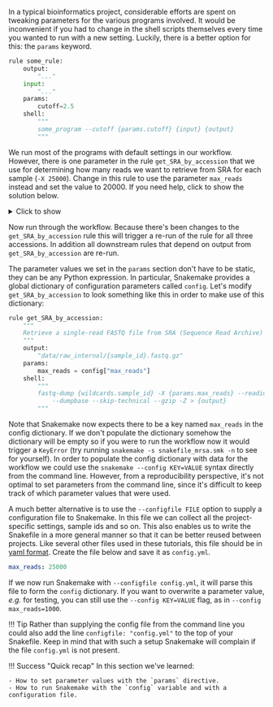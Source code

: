 In a typical bioinformatics project, considerable efforts are spent on tweaking
parameters for the various programs involved. It would be inconvenient if you
had to change in the shell scripts themselves every time you wanted to run with
a new setting. Luckily, there is a better option for this: the `params`
keyword.

```python
rule some_rule:
    output:
        "..."
    input:
        "..."
    params:
        cutoff=2.5
    shell:
        """
        some_program --cutoff {params.cutoff} {input} {output}
        """
```

We run most of the programs with default settings in our workflow. However,
there is one parameter in the rule `get_SRA_by_accession` that we use for
determining how many reads we want to retrieve from SRA for each sample
(`-X 25000`). Change in this rule to use the parameter `max_reads` instead and
set the value to 20000. If you need help, click to show the solution below.

<details>
<summary> Click to show </summary>


```python
rule get_SRA_by_accession:
    """
    Retrieve a single-read FASTQ file from SRA (Sequence Read Archive) by run accession number.
    """
    output:
        "data/raw_internal/{sample_id}.fastq.gz"
    params:
        max_reads = 20000
    shell:
        """
        fastq-dump {wildcards.sample_id} -X {params.max_reads} --readids \
            --dumpbase --skip-technical --gzip -Z > {output}
        """
```

</details>

Now run through the workflow. Because there's been changes to the `get_SRA_by_accession`
rule this will trigger a re-run of the rule for all three accessions. In addition
all downstream rules that depend on output from `get_SRA_by_accession` are re-run.

The parameter values we set in the `params` section don't have to be static,
they can be any Python expression. In particular, Snakemake provides a global
dictionary of configuration parameters called `config`. Let's modify
`get_SRA_by_accession` to look something like this in order to make use of this
dictionary:

```python
rule get_SRA_by_accession:
    """
    Retrieve a single-read FASTQ file from SRA (Sequence Read Archive) by run accession number.
    """
    output:
        "data/raw_internal/{sample_id}.fastq.gz"
    params:
        max_reads = config["max_reads"]
    shell:
        """
        fastq-dump {wildcards.sample_id} -X {params.max_reads} --readids \
            --dumpbase --skip-technical --gzip -Z > {output}
        """
```

Note that Snakemake now expects there to be a key named `max_reads` in the config
dictionary. If we don't populate the dictionary somehow the dictionary will be
empty so if you were to run the workflow now it would trigger a `KeyError` (try
running `snakemake -s snakefile_mrsa.smk -n` to see for yourself).
In order to populate the config dictionary with data for the workflow we could
use the `snakemake --config KEY=VALUE` syntax directly from the command line.
However, from a reproducibility perspective, it's not optimal to set parameters
from the command line, since it's difficult to keep track of which parameter
values that were used.

A much better alternative is to use the `--configfile FILE` option to supply a
configuration file to Snakemake. In this file we can collect all the
project-specific settings, sample ids and so on. This also enables us to write
the Snakefile in a more general manner so that it can be better reused between
projects. Like several other files used in these tutorials, this file should be
in [yaml format](https://en.wikipedia.org/wiki/YAML). Create the file below and
save it as `config.yml`.

```yaml
max_reads: 25000
```

If we now run Snakemake with `--configfile config.yml`, it will parse this file
to form the `config` dictionary. If you want to overwrite a parameter value,
*e.g.* for testing, you can still use the `--config KEY=VALUE` flag, as in
`--config max_reads=1000`.

!!! Tip
    Rather than supplying the config file from the command line you could also
    add the line `configfile: "config.yml"` to the top of your Snakefile. Keep in
    mind that with such a setup Snakemake will complain if the file `config.yml`
    is not present.

!!! Success "Quick recap"
    In this section we've learned:

    - How to set parameter values with the `params` directive.
    - How to run Snakemake with the `config` variable and with a configuration file.
